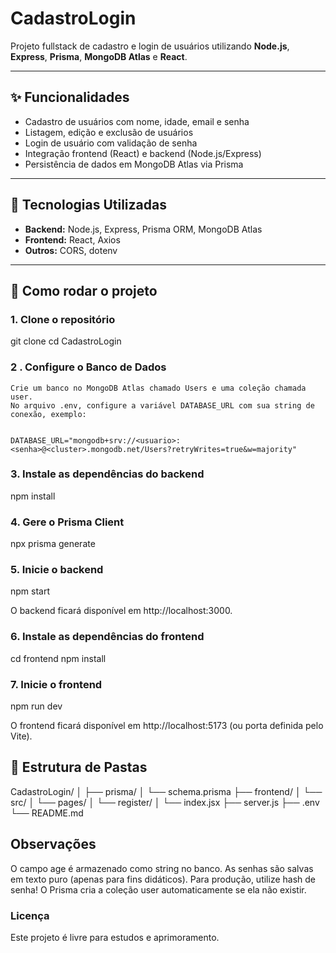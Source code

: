 # CadastroLogin

Projeto fullstack de cadastro e login de usuários utilizando **Node.js**, **Express**, **Prisma**, **MongoDB Atlas** e **React**.

---

## ✨ Funcionalidades

- Cadastro de usuários com nome, idade, email e senha  
- Listagem, edição e exclusão de usuários  
- Login de usuário com validação de senha  
- Integração frontend (React) e backend (Node.js/Express)  
- Persistência de dados em MongoDB Atlas via Prisma  

---

## 🧰 Tecnologias Utilizadas

- **Backend:** Node.js, Express, Prisma ORM, MongoDB Atlas  
- **Frontend:** React, Axios  
- **Outros:** CORS, dotenv  

---

## 🚀 Como rodar o projeto

### 1. Clone o repositório


git clone <url-do-repo>
cd CadastroLogin

### 2 . Configure o Banco de Dados
    Crie um banco no MongoDB Atlas chamado Users e uma coleção chamada user.
    No arquivo .env, configure a variável DATABASE_URL com sua string de conexão, exemplo:


    DATABASE_URL="mongodb+srv://<usuario>:<senha>@<cluster>.mongodb.net/Users?retryWrites=true&w=majority"


### 3. Instale as dependências do backend

npm install

### 4. Gere o Prisma Client

npx prisma generate


### 5. Inicie o backend

npm start

O backend ficará disponível em http://localhost:3000.

### 6. Instale as dependências do frontend

cd frontend
npm install

### 7. Inicie o frontend

npm run dev

O frontend ficará disponível em http://localhost:5173 (ou porta definida pelo Vite).

## 📁 Estrutura de Pastas

CadastroLogin/
│
├── prisma/
│   └── schema.prisma
├── frontend/
│   └── src/
│       └── pages/
│           └── register/
│               └── index.jsx
├── server.js
├── .env
└── README.md


## Observações
O campo age é armazenado como string no banco.
As senhas são salvas em texto puro (apenas para fins didáticos). Para produção, utilize hash de senha!
O Prisma cria a coleção user automaticamente se ela não existir.

### Licença
Este projeto é livre para estudos e aprimoramento.